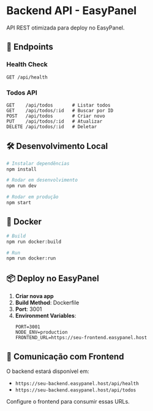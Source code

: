 # Backend API - EasyPanel

API REST otimizada para deploy no EasyPanel.

## 🚀 Endpoints

### Health Check
```
GET /api/health
```

### Todos API
```
GET    /api/todos       # Listar todos
GET    /api/todos/:id   # Buscar por ID
POST   /api/todos       # Criar novo
PUT    /api/todos/:id   # Atualizar
DELETE /api/todos/:id   # Deletar
```

## 🛠️ Desenvolvimento Local

```bash
# Instalar dependências
npm install

# Rodar em desenvolvimento
npm run dev

# Rodar em produção
npm start
```

## 🐳 Docker

```bash
# Build
npm run docker:build

# Run
npm run docker:run
```

## 📦 Deploy no EasyPanel

1. **Criar nova app**
2. **Build Method**: Dockerfile
3. **Port**: 3001
4. **Environment Variables**:
   ```
   PORT=3001
   NODE_ENV=production
   FRONTEND_URL=https://seu-frontend.easypanel.host
   ```

## 🔗 Comunicação com Frontend

O backend estará disponível em:
- `https://seu-backend.easypanel.host/api/health`
- `https://seu-backend.easypanel.host/api/todos`

Configure o frontend para consumir essas URLs.
